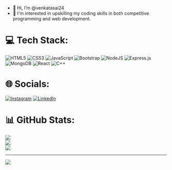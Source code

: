 - 👋 Hi, I’m @venkatasai24
- 👀 I'm interested in upskilling my coding skills in both competitive programming and web development.

# 💻 Tech Stack:
![HTML5](https://img.shields.io/badge/html5-%23E34F26.svg?style=for-the-badge&logo=html5&logoColor=white) 
![CSS3](https://img.shields.io/badge/css3-%231572B6.svg?style=for-the-badge&logo=css3&logoColor=white) 
![JavaScript](https://img.shields.io/badge/javascript-%23323330.svg?style=for-the-badge&logo=javascript&logoColor=%23F7DF1E) 
![Bootstrap](https://img.shields.io/badge/bootstrap-%23563D7C.svg?style=for-the-badge&logo=bootstrap&logoColor=white) 
![NodeJS](https://img.shields.io/badge/node.js-6DA55F?style=for-the-badge&logo=node.js&logoColor=white) 
![Express.js](https://img.shields.io/badge/express.js-%23404d59.svg?style=for-the-badge&logo=express&logoColor=%2361DAFB) 
![MongoDB](https://img.shields.io/badge/MongoDB-%234ea94b.svg?style=for-the-badge&logo=mongodb&logoColor=white)
![React](https://img.shields.io/badge/react-%2320232a.svg?style=for-the-badge&logo=react&logoColor=%2361DAFB) 
 ![C++](https://img.shields.io/badge/c++-%2300599C.svg?style=for-the-badge&logo=c%2B%2B&logoColor=white)
 
 
# 🌐 Socials:
[![Instagram](https://img.shields.io/badge/Instagram-%23E4405F.svg?logo=Instagram&logoColor=white)](https://instagram.com/venkatasai__24) [![LinkedIn](https://img.shields.io/badge/LinkedIn-%230077B5.svg?logo=linkedin&logoColor=white)](https://linkedin.com/in/venkata-sai-vedurupaka) 

# 📊 GitHub Stats:
![](https://github-readme-stats.vercel.app/api?username=venkatasai24&theme=radical&hide_border=false&include_all_commits=true&count_private=false)<br/>
![](https://github-readme-streak-stats.herokuapp.com/?user=venkatasai24&theme=radical&hide_border=false)<br/>
![](https://github-readme-stats.vercel.app/api/top-langs/?username=venkatasai24&theme=radical&hide_border=false&include_all_commits=true&count_private=false&layout=compact)

---

[![](https://visitcount.itsvg.in/api?id=venkatasai24&icon=0&color=6)](https://visitcount.itsvg.in)




